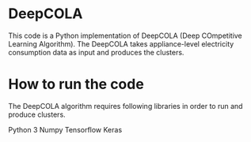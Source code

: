 # DeepCOLA

This code is a Python implementation of DeepCOLA (Deep COmpetitive Learning Algorithm). The DeepCOLA takes appliance-level electricity consumption data as input and produces the clusters.

# How to run the code
The DeepCOLA algorithm requires following libraries in order to run and produce clusters.

Python 3
Numpy
Tensorflow
Keras

